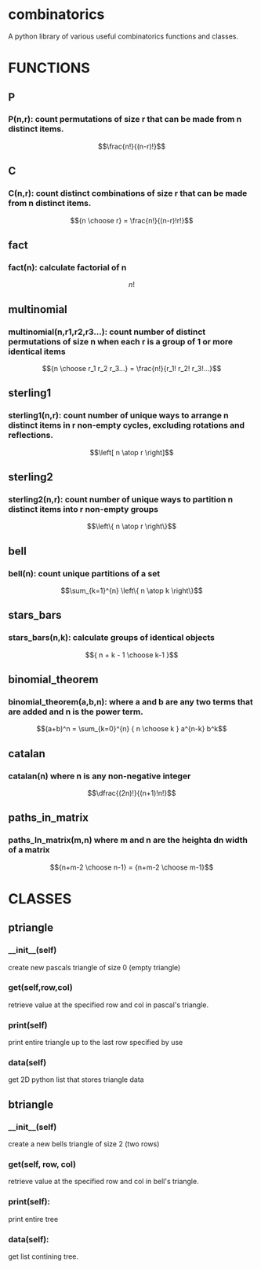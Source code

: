 # combinatorics
A python library of various useful combinatorics functions and classes.
# FUNCTIONS
## P
### P(n,r): count permutations of size r that can be made from n distinct items.
```math
\frac{n!}{(n-r)!}
```
## C
### C(n,r): count distinct combinations of size r that can be made from n distinct items.
```math
{n \choose r} = \frac{n!}{(n-r)!r!}
```
## fact
### fact(n): calculate factorial of n
```math
n!
```
## multinomial
### multinomial(n,r1,r2,r3...): count number of distinct permutations of size n when each r is a group of 1 or more identical items
```math
{n \choose r_1 r_2 r_3...} = \frac{n!}{r_1! r_2! r_3!...}
```
## sterling1
### sterling1(n,r): count number of unique ways to arrange n distinct items in r non-empty cycles, excluding rotations and reflections.
```math
\left[ n \atop r \right]
```
## sterling2
### sterling2(n,r): count number of unique ways to partition n distinct items into r non-empty groups
```math
\left\{ n \atop r \right\}
```
## bell
### bell(n): count unique partitions of a set
```math
\sum_{k=1}^{n} \left\{ n \atop k \right\}
```
## stars_bars
### stars_bars(n,k): calculate groups of identical objects
```math
{ n + k - 1 \choose k-1 }
```
## binomial_theorem
### binomial_theorem(a,b,n): where a and b are any two terms that are added and n is the power term.
```math
(a+b)^n = \sum_{k=0}^{n} { n \choose k } a^{n-k} b^k
```
## catalan
### catalan(n) where n is any non-negative integer
```math
\dfrac{(2n)!}{(n+1)!n!}
```
## paths_in_matrix
### paths_In_matrix(m,n) where m and n are the heighta dn width of a matrix
```math
{n+m-2 \choose n-1} = {n+m-2 \choose m-1}
```
# CLASSES
## ptriangle
### \_\_init\_\_(self)
  create new pascals triangle of size 0 (empty triangle)
### get(self,row,col)
  retrieve value at the specified row and col in pascal's triangle.
### print(self) 
  print entire triangle up to the last row specified by use
### data(self)
  get 2D python list that stores triangle data
## btriangle
### \_\_init\_\_(self)
  create a new bells triangle of size 2 (two rows)
### get(self, row, col)
  retrieve value at the specified row and col in bell's triangle.
### print(self):
  print entire tree
### data(self):
  get list contining tree.
